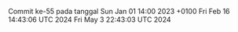 Commit ke-55 pada tanggal Sun Jan 01 14:00 2023 +0100
Fri Feb 16 14:43:06 UTC 2024
Fri May  3 22:43:03 UTC 2024
